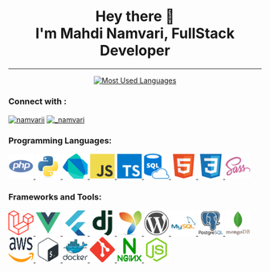 <h1 align="center">Hey there 👋 <br> I'm Mahdi Namvari, FullStack Developer</h1>

<hr>
<!-- [![Namvarii's GitHub stats](https://github-readme-stats.vercel.app/api?username=namvarii&show_icons=true&hide=stars&theme=monokai&line_height=30&include_all_commits)](https://github.com/Namvarii/Namvarii) !-->  

<div align="center" >

[![Most Used Languages](https://github-readme-stats.vercel.app/api/top-langs/?username=Namvarii&theme=monokai&layout=compact)](https://github.com/Namvarii/Namvarii)

</div>


<h3 align="left">Connect with :</h3>
<p align="left">
<a href="https://linkedin.com/in/namvarii" target="blank"><img align="center" src="https://raw.githubusercontent.com/rahuldkjain/github-profile-readme-generator/master/src/images/icons/Social/linked-in-alt.svg" alt="namvarii" height="30" width="50" /></a>
<a href="https://instagram.com/_namvari" target="blank"><img align="center" src="https://raw.githubusercontent.com/rahuldkjain/github-profile-readme-generator/master/src/images/icons/Social/instagram.svg" alt="_namvari" height="30" width="50" /></a>
</p>


<h3 align="left">Programming Languages:</h3>
<p align="left">
  <a href="https://www.php.net" target="_blank"> <img src="https://raw.githubusercontent.com/namvarii/namvarii/master/icons/php.svg" alt="php" width="50" height="50"/> </a>
  <a href="https://www.python.org" target="_blank"> <img src="https://raw.githubusercontent.com/namvarii/namvarii/master/icons/python.svg" alt="python" width="50" height="50"/> </a>
  <a href="https://dart.dev/" target="_blank"> <img src="https://raw.githubusercontent.com/namvarii/namvarii/master/icons/dart.svg" alt="dart" width="50" height="50"/> </a>
  <a href="https://developer.mozilla.org/en-US/docs/Web/JavaScript" target="_blank"> <img src="https://raw.githubusercontent.com/namvarii/namvarii/master/icons/javascript.svg" alt="javascript" width="50" height="50"/> </a>
  <a href="https://www.typescriptlang.org" target="_blank"> <img src="https://raw.githubusercontent.com/namvarii/namvarii/master/icons/typescript.svg" alt="typescript" width="50" height="50"/> </a>
  <a href="https://en.wikipedia.org/wiki/SQL" target="_blank"> <img src="https://raw.githubusercontent.com/namvarii/namvarii/master/icons/sql.svg" alt="sql" width="50" height="50"/> </a>
  <a href="https://developer.mozilla.org/en-US/docs/Glossary/HTML5" target="_blank"> <img src="https://raw.githubusercontent.com/namvarii/namvarii/master/icons/html5.svg" alt="html5" width="50" height="50"/> </a>
  <a href="https://developer.mozilla.org/en-US/docs/Web/CSS" target="_blank"> <img src="https://raw.githubusercontent.com/namvarii/namvarii/master/icons/css.svg" alt="css3" width="50" height="50"/> </a>
  <a href="https://sass-lang.com" target="_blank"> <img src="https://raw.githubusercontent.com/namvarii/namvarii/master/icons/sass.svg" alt="sass" width="50" height="50"/> </a>
</p>

<h3 align="left">Frameworks and Tools:</h3>
<p align="left">
  <a href="https://laravel.com/" target="_blank"> <img src="https://raw.githubusercontent.com/namvarii/namvarii/master/icons/laravel.svg" alt="laravel" width="50" height="50"/> </a>
  <a href="https://vuejs.org/" target="_blank"> <img src="https://raw.githubusercontent.com/namvarii/namvarii/master/icons/vuejs.svg" alt="VueJs" width="50" height="50"/> </a>
  <a href="https://flutter.dev/" target="_blank"> <img src="https://raw.githubusercontent.com/namvarii/namvarii/master/icons/flutter.svg" alt="flutter" width="50" height="50"/> </a>
  <a href="https://www.djangoproject.com/" target="_blank"> <img src="https://raw.githubusercontent.com/namvarii/namvarii/master/icons/django.svg" alt="django" width="50" height="50"/> </a>
  <a href="https://www.yiiframework.com/" target="_blank"> <img src="https://raw.githubusercontent.com/namvarii/namvarii/master/icons/yii.svg" alt="yii" width="50" height="50"/> </a>
  <a href="https://www.wordpress.com/" target="_blank"> <img src="https://raw.githubusercontent.com/namvarii/namvarii/master/icons/wordpress.svg" alt="wordpress" width="50" height="50"/> </a>
  <a href="https://www.mysql.com/" target="_blank"> <img src="https://raw.githubusercontent.com/namvarii/namvarii/master/icons/mysql.svg" alt="mysql" width="50" height="50"/> </a>
  <a href="https://www.postgresql.org" target="_blank"> <img src="https://raw.githubusercontent.com/namvarii/namvarii/master/icons/postgresql.svg" alt="postgresql" width="50" height="50"/> </a>
  <a href="https://www.mongodb.com/" target="_blank"> <img src="https://raw.githubusercontent.com/namvarii/namvarii/master/icons/mongodb.svg" alt="mongodb" width="50" height="50"/> </a>
  <a href="https://aws.amazon.com" target="_blank"> <img src="https://raw.githubusercontent.com/namvarii/namvarii/master/icons/aws.svg" alt="aws" width="50" height="50"/> </a>
  <a href="https://www.gnu.org/software/bash/" target="_blank"> <img src="https://raw.githubusercontent.com/namvarii/namvarii/master/icons/bash.svg" alt="bash" width="50" height="50"/> </a>
  <a href="https://www.docker.com/" target="_blank"> <img src="https://raw.githubusercontent.com/namvarii/namvarii/master/icons/docker.svg" alt="docker" width="50" height="50"/> </a>
  <a href="https://git-scm.com/" target="_blank"> <img src="https://raw.githubusercontent.com/namvarii/namvarii/master/icons/git.svg" alt="git" width="50" height="50"/> </a>
  <a href="https://www.nginx.com" target="_blank"> <img src="https://raw.githubusercontent.com/namvarii/namvarii/master/icons/nginx.svg" alt="nginx" width="50" height="50"/> </a>
  <a href="https://nodejs.org" target="_blank"> <img src="https://raw.githubusercontent.com/namvarii/namvarii/master/icons/nodejs.svg" alt="nodejs" width="50" height="50"/> </a>
</p>



